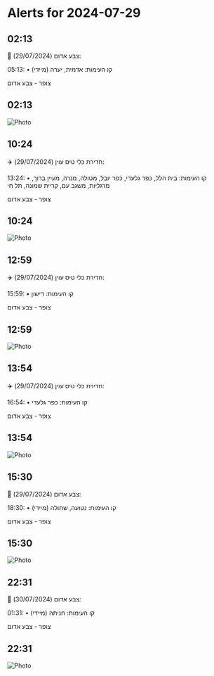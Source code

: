 # Alerts for 2024-07-29

## 02:13

🔴 צבע אדום (29/07/2024):

05:13:
• קו העימות: אדמית, יערה (מיידי)

צופר - צבע אדום

## 02:13

![Photo](images/23902.jpg)

## 10:24

✈️ חדירת כלי טיס עוין (29/07/2024):

13:24:
• קו העימות: בית הלל, כפר גלעדי, כפר יובל, מטולה, מנרה, מעיין ברוך, מרגליות, משגב עם, קריית שמונה, תל חי 

צופר - צבע אדום

## 10:24

![Photo](images/23904.jpg)

## 12:59

✈️ חדירת כלי טיס עוין (29/07/2024):

15:59:
• קו העימות: דישון 

צופר - צבע אדום

## 12:59

![Photo](images/23906.jpg)

## 13:54

✈️ חדירת כלי טיס עוין (29/07/2024):

16:54:
• קו העימות: כפר גלעדי 

צופר - צבע אדום

## 13:54

![Photo](images/23908.jpg)

## 15:30

🔴 צבע אדום (29/07/2024):

18:30:
• קו העימות: נטועה, שתולה (מיידי)

צופר - צבע אדום

## 15:30

![Photo](images/23910.jpg)

## 22:31

🔴 צבע אדום (30/07/2024):

01:31:
• קו העימות: חניתה (מיידי)

צופר - צבע אדום

## 22:31

![Photo](images/23912.jpg)

